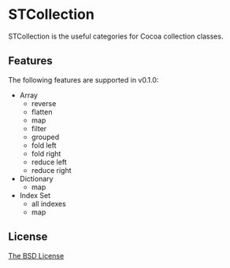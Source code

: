 # STCollection
STCollection is the useful categories for Cocoa collection classes.

## Features

The following features are supported in v0.1.0:

* Array
    * reverse
    * flatten
    * map
    * filter
    * grouped
    * fold left
    * fold right
    * reduce left
    * reduce right
* Dictionary
    * map
* Index Set
    * all indexes
    * map

## License
[The BSD License](http://www.opensource.org/licenses/bsd-license.php)
